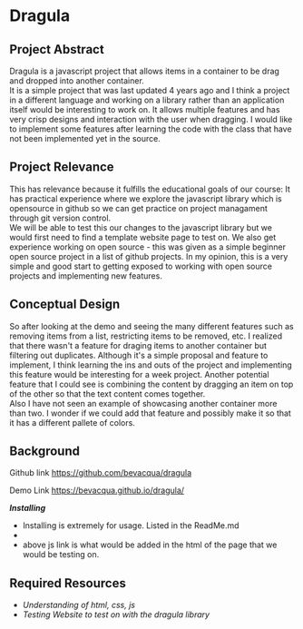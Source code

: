 # Dragula

## Project Abstract
Dragula is a javascript project that allows items in a container to be drag and dropped into another container.  
It is a simple project that was last updated 4 years ago and I think a project in a different language and working on a library rather than an application itself would be interesting to work on.  It allows multiple features and has very crisp designs and interaction with the user when dragging. 
I would like to implement some features after learning the code with the class that have not been implemented yet in the source.


## Project Relevance
This has relevance because it fulfills the educational goals of our course:
It has practical experience where we explore the javascript library which is opensource in github so we can get practice on project managament through git version control.  
We will be able to test this our changes to the javascript library but we would first need to find a template website page to test on.  We also get experience working on open source - this was given as a simple beginner open source project in a list of github projects.  In my opinion, this is a very
simple and good start to getting exposed to working with open source projects and implementing new features.  


## Conceptual Design
So after looking at the demo and seeing the many different features such as removing items from a list, restricting items to be removed, etc. I realized that there wasn't a feature for draging items to another container but filtering out duplicates.
Although it's a simple proposal and feature to implement, I think learning the ins and outs of the project and implementing this feature would be interesting for a week project.
Another potential feature that I could see is combining the content by dragging an item on top of the other so that the text content comes together.  
Also I have not seen an example of showcasing another container more than two.  I wonder if we could add that feature and possibly make it so that it has a different pallete of colors.

## Background
Github link
https://github.com/bevacqua/dragula

Demo Link
https://bevacqua.github.io/dragula/

***Installing***
- Installing is extremely for usage. Listed in the ReadMe.md
- <script src='https://cdnjs.cloudflare.com/ajax/libs/dragula/$VERSION/dragula.min.js'></script> 
- above js link is what would be added in the html of the page that we would be testing on.

## Required Resources
- _Understanding of html, css, js_
- _Testing Website to test on with the dragula library_
